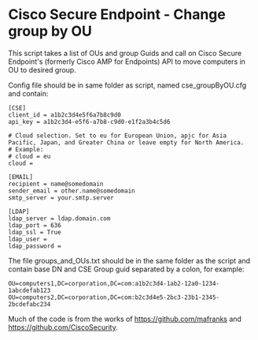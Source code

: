 # Cisco Secure Endpoint - Change group by OU
 
This script takes a list of OUs and group Guids and call on Cisco Secure Endpoint's (formerly Cisco AMP for Endpoints) API to move computers in OU to desired group.


Config file should be in same folder as script, named cse_groupByOU.cfg and contain:

    [CSE]
    client_id = a1b2c3d4e5f6a7b8c9d0
    api_key = a1b2c3d4-e5f6-a7b8-c9d0-e1f2a3b4c5d6

    # Cloud selection. Set to eu for European Union, apjc for Asia Pacific, Japan, and Greater China or leave empty for North America.
    # Example:
    # cloud = eu
    cloud = 

    [EMAIL]
    recipient = name@somedomain
    sender_email = other.name@somedomain
    smtp_server = your.smtp.server

    [LDAP]
    ldap_server = ldap.domain.com
    ldap_port = 636
    ldap_ssl = True
    ldap_user = 
    ldap_password = 

The file groups_and_OUs.txt should be in the same folder as the script and contain base DN and CSE Group guid separated by a colon, for example:

    OU=computers1,DC=corporation,DC=com:a1b2c3d4-1ab2-12a0-1234-1abcdefab123
    OU=computers2,DC=corporation,DC=com:b2c3d4e5-2bc3-23b1-2345-2bcdefabc234


Much of the code is from the works of https://github.com/mafranks and https://github.com/CiscoSecurity.
